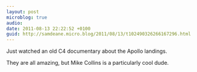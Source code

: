 ```yaml
---
layout: post
microblog: true
audio: 
date: 2011-08-13 22:22:52 +0100
guid: http://samdeane.micro.blog/2011/08/13/t102490326266167296.html
---
```

Just watched an old C4 documentary about the Apollo landings. 

They are all amazing, but Mike Collins is a particularly cool dude.
